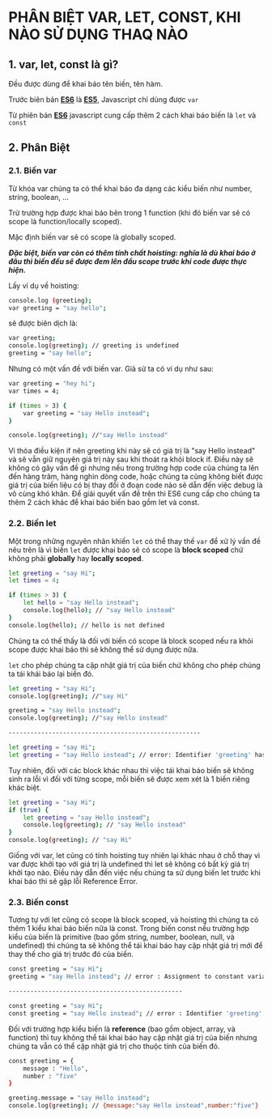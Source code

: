 # PHÂN BIỆT VAR, LET, CONST, KHI NÀO SỬ DỤNG THAQ NÀO

## 1. var, let, const là gì?
Đều được dùng để khai báo tên biến, tên hàm.

Trước biên bản [**ES6**](https://viblo.asia/p/ecmascript-es6-la-gi-overview-es6-gAm5y9RA5db) là [**ES5**](https://viblo.asia/p/hieu-ve-es5-es2015-va-typescript-m68Z0mXjlkG), Javascript chỉ dùng được `var`

Từ phiên bản [**ES6**](https://viblo.asia/p/ecmascript-es6-la-gi-overview-es6-gAm5y9RA5db) javascript cung cấp thêm 2 cách khai báo biến là `let` và `const`

## 2. Phân Biệt

### 2.1. Biến var
Từ khóa var chúng ta có thể khai báo đa dạng các kiểu biến như number, string, boolean, ...

Trừ trường hợp được khai báo bên trong 1 function (khi đó biến var sẽ có scope là function/locally scoped).

Mặc định biến var sẽ có scope là globally scoped.

***Đặc biệt, biến var còn có thêm tính chất hoisting: nghĩa là dù khai báo ở đâu thì biến đều sẽ được đem lên đầu scope trước khi code được thực hiện.***

Lấy ví dụ về hoisting:

```bash
console.log (greeting);
var greeting = "say hello";
```
sẽ được biên dịch là:
```bash
var greeting;
console.log(greeting); // greeting is undefined
greeting = "say hello";
```

Nhưng có một vấn đề với biến var. Giả sử ta có ví dụ như sau:
```bash
var greeting = "hey hi";
var times = 4;

if (times > 3) {
    var greeting = "say Hello instead";
}

console.log(greeting); //"say Hello instead"
```
Vì thỏa điều kiện if nên greeting khi này sẽ có giá trị là "say Hello instead" và sẽ vẫn giữ nguyên giá trị này sau khi thoát ra khỏi block if. Điều này sẽ không có gây vấn đề gì nhưng nếu trong trường hợp code của chúng ta lên đến hàng trăm, hàng nghìn dòng code, hoặc chúng ta cũng không biết được giá trị của biến liệu có bị thay đổi ở đoạn code nào sẽ dẫn đến việc debug là vô cùng khó khăn. Để giải quyết vấn đề trên thì ES6 cung cấp cho chúng ta thêm 2 cách khác để khai báo biến bao gồm let và const.

### 2.2. Biến let
Một trong những nguyên nhân khiến `let` có thể thay thế `var` để xử lý vấn đề nêu trên là vì
biến `let` được khai báo sẽ có scope là **block scoped** chứ không phải **globally** hay **locally scoped**.

```bash
let greeting = "say Hi";
let times = 4;

if (times > 3) {
    let hello = "say Hello instead";
    console.log(hello); // "say Hello instead"
}
console.log(hello); // hello is not defined
```

Chúng ta có thế thấy là đối với biến có scope là block scoped nếu ra khỏi scope được khai báo thì sẽ không thể sử dụng được nữa.

`let` cho phép chúng ta cập nhật giá trị của biến chứ không cho phép chúng ta tái khái báo lại biến đó.

```bash
let greeting = "say Hi";
console.log(greeting); //"say Hi"

greeting = "say Hello instead";
console.log(greeting); //"say Hello instead"

-----------------------------------------------------

let greeting = "say Hi";
let greeting = "say Hello instead"; // error: Identifier 'greeting' has already been declared
```

Tuy nhiên, đối với các block khác nhau thì việc tái khai báo biến sẽ không sinh ra lỗi vì đối với từng scope, mỗi biến sẽ được xem xét là 1 biến riêng khác biệt.

```bash
let greeting = "say Hi";
if (true) {
    let greeting = "say Hello instead";
    console.log(greeting); // "say Hello instead"
}
console.log(greeting); // "say Hi"
```

Giống với var, let cũng có tính hoisting tuy nhiên lại khác nhau ở chỗ thay vì var được khởi tạo với giá trị là undefined thì let sẽ không có bất kỳ giá trị khởi tạo nào. Điều này dẫn đến việc nếu chúng ta sử dụng biến let trước khi khai báo thì sẽ gặp lỗi Reference Error.

### 2.3. Biến const
Tương tự với let cũng có scope là block scoped, và hoisting thì chúng ta có thêm 1 kiểu khai báo biến nữa là const. Trong biến const nếu trường hợp kiểu của biến là primitive (bao gồm string, number, boolean, null, và undefined) thì chúng ta sẽ không thể tái khai báo hay cập nhật giá trị mới để thay thế cho giá trị trước đó của biến.

```bash
const greeting = "say Hi";
greeting = "say Hello instead"; // error : Assignment to constant variable.

------------------------------------------------

const greeting = "say Hi";
const greeting = "say Hello instead"; // error : Identifier 'greeting' has already been declared
```

Đối với trường hợp kiểu biến là **reference** (bao gồm object, array, và function) thì tuy không thể tái khai báo hay cập nhật giá trị của biến nhưng chúng ta vẫn có thể cập nhật giá trị cho thuộc tính của biến đó.

```bash
const greeting = {
    message : "Hello",
    number : "five"
}

greeting.message = "say Hello instead";
console.log(greeting); // {message:"say Hello instead",number:"five"}
```
